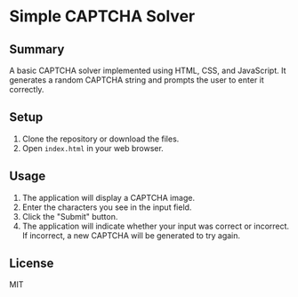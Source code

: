 # Simple CAPTCHA Solver

## Summary

A basic CAPTCHA solver implemented using HTML, CSS, and JavaScript. It generates a random CAPTCHA string and prompts the user to enter it correctly.

## Setup

1.  Clone the repository or download the files.
2.  Open `index.html` in your web browser.

## Usage

1.  The application will display a CAPTCHA image.
2.  Enter the characters you see in the input field.
3.  Click the "Submit" button.
4.  The application will indicate whether your input was correct or incorrect. If incorrect, a new CAPTCHA will be generated to try again.

## License

MIT